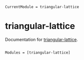 ```@meta
CurrentModule = triangular-lattice
```

# triangular-lattice

Documentation for [triangular-lattice](https://github.com/tangwei94/triangular-lattice.jl).

```@index
```

```@autodocs
Modules = [triangular-lattice]
```

